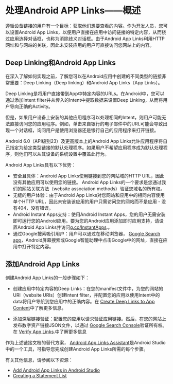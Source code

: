 # 处理Android APP Links——概述

遵循设备链接的用户有一个目标：获取他们想要查看的内容。作为开发人员，您可以设置Android App Links，以便用户直接在应用中访问链接的特定内容，从而绕过应用选择对话框，也称为消除歧义对话框。由于Android App Links利用HTTP网址和与网站的关联，因此未安装应用的用户可直接访问您网站上的内容。

## Deep Linking和Android App Links

在深入了解如何实现之前，了解您可以在Android应用中创建的不同类型的链接非常重要：Deep Linking（Deep linking）和Android App Links（App Links）。

Deep Linking是将用户直接带到App中特定内容的URLs。在Android中，您可以通过添加Intent filter并从传入的Intent中提取数据来设置Deep Linking，从而将用户导向正确的Activity。

但是，如果用户设备上安装的其他应用程序可以处理相同的Intent，则用户可能无法直接访问您的应用程序。例如，单击来自银行的电子邮件中的URL可能会导致出现一个对话框，询问用户是使用浏览器还是银行自己的应用程序来打开链接。

Android 6.0（API级别23）及更高版本上的Android App Links允许应用程序将自己指定为给定类型链接的默认处理程序。如果用户不希望应用程序成为默认处理程序，则他们可以从其设备的系统设置中覆盖此行为。

Android App Links具有以下优势：

- 安全且具体：Android App Links使用链接到您的网站域的HTTP URL，因此没有其他应用可以使用您的链接。 Android App Links的一个要求是您通过我们的网站关联方法（website association methods）验证您域名的所有权。
- 无缝的用户体验：由于Android App Links对您网站和应用中的相同内容使用单个HTTP URL，因此未安装该应用的用户只需访问您的网站而不是应用 - 没有404，没有错误。
- Android Instant Apps支持：使用Android Instant Apps，您的用户无需安装即可运行您的Android应用。要为您的Android应用添加即时应用支持，请设置Android App Links并访问[g.co/InstantApps](https://g.co/InstantApps).。
- 通过Google搜索吸引用户：用户可以通过在移动浏览器， [Google Search app](https://developer.android.com/training/app-indexing/index.html?hl=zh-cn)，Android屏幕搜索或Google智能助理中点击Google中的网址，直接在应用中打开特定内容。

## 添加Android App Links

创建Android App Links的一般步骤如下：

- 创建应用中特定内容的Deep Links：在您的manifest文件中，为您的网站的URI（website URIs）创建Intent filter，并配置您的应用以使用Intent中的data将用户导航到您应用中的正确内容。在 [Create Deep Links to App Content](https://developer.android.com/training/app-links/deep-linking.html?hl=zh-cn)中了解更多信息。

- 添加深层链接验证：配置您的应用以请求验证应用链接。然后，在您的网站上发布数字资产链接JSON文件，以通过 [Google Search Console](https://support.google.com/webmasters/answer/6212023?hl=zh-cn)验证所有权。在 [Verify App Links](https://developer.android.com/training/app-links/verify-site-associations.html?hl=zh-cn).中了解更多信息

  

作为上述链接文档的替代方案， [Android App Links Assistant](https://developer.android.com/studio/write/app-link-indexing.html?hl=zh-cn)是Android Studio中的一个工具，可指导您完成创建Android App Links所需的每个步骤。

有关其他信息，请参阅以下资源：

- [Add Android App Links in Android Studio](https://developer.android.com/studio/write/app-link-indexing.html?hl=zh-cn)
- [Creating a Statement List](https://developers.google.com/digital-asset-links/v1/create-statement?hl=zh-cn)